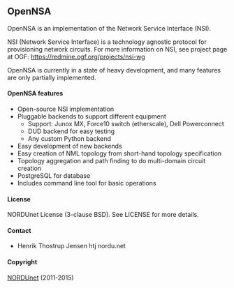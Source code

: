OpenNSA
-------

OpenNSA is an implementation of the Network Service Interface (NSI).

NSI (Network Service Interface) is a technology agnostic protocol for
provisioning network circuits. For more information on NSI, see project page at
OGF: https://redmine.ogf.org/projects/nsi-wg

OpenNSA is currently in a state of heavy development, and many features are
only partially implemented.


#### OpenNSA features

* Open-source NSI implementation
* Pluggable backends to support different equipment
  * Support: Junox MX, Force10 switch (etherscale), Dell Powerconnect
  * DUD backend for easy testing
  * Any custom Python backend
* Easy development of new backends
* Easy creation of NML topology from short-hand topology specification
* Topology aggregation and path finding to do multi-domain circuit creation
* PostgreSQL for database
* Includes command line tool for basic operations


#### License

NORDUnet License (3-clause BSD). See LICENSE for more details.

#### Contact

* Henrik Thostrup Jensen   htj <at> nordu.net

#### Copyright

[NORDUnet](http://www.nordu.net) (2011-2015)

